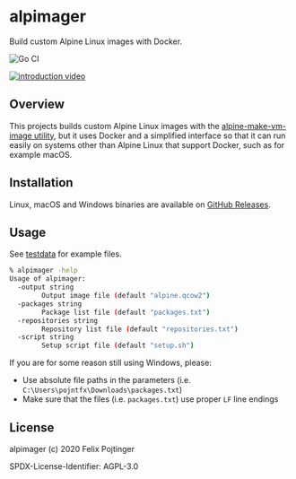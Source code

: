 # alpimager

Build custom Alpine Linux images with Docker.

![Go CI](https://github.com/pojntfx/alpimager/workflows/Go%20CI/badge.svg)

[![introduction video](https://img.youtube.com/vi/pxaqts3eHMM/maxresdefault.jpg)](https://youtu.be/pxaqts3eHMM)

## Overview

This projects builds custom Alpine Linux images with the [alpine-make-vm-image utility](https://github.com/alpinelinux/alpine-make-vm-image), but it uses Docker and a simplified interface so that it can run easily on systems other than Alpine Linux that support Docker, such as for example macOS.

## Installation

Linux, macOS and Windows binaries are available on [GitHub Releases](https://github.com/pojntfx/alpimager/releases).

## Usage

See [testdata](testdata) for example files.

```bash
% alpimager -help
Usage of alpimager:
  -output string
        Output image file (default "alpine.qcow2")
  -packages string
        Package list file (default "packages.txt")
  -repositories string
        Repository list file (default "repositories.txt")
  -script string
        Setup script file (default "setup.sh")
```

If you are for some reason still using Windows, please:

- Use absolute file paths in the parameters (i.e. `C:\Users\pojntfx\Downloads\packages.txt`)
- Make sure that the files (i.e. `packages.txt`) use proper `LF` line endings

## License

alpimager (c) 2020 Felix Pojtinger

SPDX-License-Identifier: AGPL-3.0
